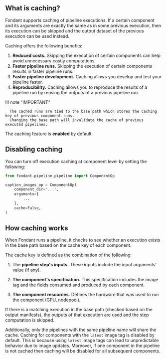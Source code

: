## What is caching?

Fondant supports caching of pipeline executions. If a certain component and its arguments
are exactly the same as in some previous execution, then its execution can be skipped and the output
dataset of the previous execution can be used instead.

Caching offers the following benefits:  
1) **Reduced costs.** Skipping the execution of certain components can help avoid unnecessary costly computations.  
2) **Faster pipeline runs.** Skipping the execution of certain components results in faster pipeline runs.  
3) **Faster pipeline development.** Caching allows you develop and test your pipeline faster.  
4) **Reproducibility.** Caching allows you to reproduce the results of a pipeline run by reusing
   the outputs of a previous pipeline run.

!!! note "IMPORTANT"  

      The cached runs are tied to the base path which stores the caching key of previous component runs. 
      Changing the base path will invalidate the cache of previous executed pipelines.

The caching feature is **enabled** by default. 


## Disabling caching
You can turn off execution caching at component level by setting the following:

```python
from fondant.pipeline.pipeline import ComponentOp

caption_images_op = ComponentOp(
    component_dir="...",
    arguments={
        ...
    },
    cache=False,
)
```

## How caching works
When Fondant runs a pipeline, it checks to see whether an execution exists in the base path based on
the cache key of each component.

The cache key is defined as the combination of the following:

1) The **pipeline step's inputs.** These inputs include the input arguments' value (if any).

2) **The component's specification.** This specification includes the image tag and the fields
   consumed and produced by each component.

3) **The component resources.** Defines the hardware that was used to run the component (GPU,
   nodepool).

If there is a matching execution in the base path (checked based on the output manifests),
the outputs of that execution are used and the step computation is skipped.

Additionally, only the pipelines with the same pipeline name will share the cache. Caching for
components
with the `latest` image tag is disabled by default. This is because using `latest` image tags can
lead to unpredictable behavior due to
image updates. Moreover, if one component in the pipeline is not cached then caching will be
disabled for all
subsequent components.

